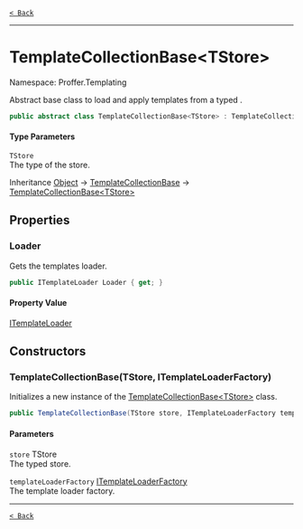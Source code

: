 [`< Back`](./)

---

# TemplateCollectionBase&lt;TStore&gt;

Namespace: Proffer.Templating

Abstract base class to load and apply templates from a typed .

```csharp
public abstract class TemplateCollectionBase<TStore> : TemplateCollectionBase
```

#### Type Parameters

`TStore`<br>
The type of the store.

Inheritance [Object](https://docs.microsoft.com/en-us/dotnet/api/system.object) → [TemplateCollectionBase](./proffer.templating.templatecollectionbase) → [TemplateCollectionBase&lt;TStore&gt;](./proffer.templating.templatecollectionbase-1)

## Properties

### **Loader**

Gets the templates loader.

```csharp
public ITemplateLoader Loader { get; }
```

#### Property Value

[ITemplateLoader](./proffer.templating.itemplateloader)<br>

## Constructors

### **TemplateCollectionBase(TStore, ITemplateLoaderFactory)**

Initializes a new instance of the [TemplateCollectionBase&lt;TStore&gt;](./proffer.templating.templatecollectionbase-1) class.

```csharp
public TemplateCollectionBase(TStore store, ITemplateLoaderFactory templateLoaderFactory)
```

#### Parameters

`store` TStore<br>
The typed store.

`templateLoaderFactory` [ITemplateLoaderFactory](./proffer.templating.itemplateloaderfactory)<br>
The template loader factory.

---

[`< Back`](./)
